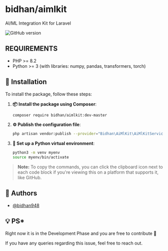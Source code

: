 # bidhan/aimlkit

AI/ML Integration Kit for Laravel

![GitHub version](https://img.shields.io/badge/version-1.0-brightgreen)

## REQUIREMENTS

- PHP >= 8.2
- Python >= 3 (with libraries: numpy, pandas, transformers, torch)

## 🚀 Installation

To install the package, follow these steps:

1. **📦 Install the package using Composer**:

    ```sh
    composer require bidhan/aimlkit:dev-master
    ```

2. **⚙️ Publish the configuration file**:

    ```sh
    php artisan vendor:publish --provider="Bidhan\AiMlKit\AiMlKitServiceProvider" --tag=config
    ```

3. **🐍 Set up a Python virtual environment**:

    ```sh
    python3 -m venv myenv
    source myenv/bin/activate
    ```

> **Note:** To copy the commands, you can click the clipboard icon next to each code block if you're viewing this on a platform that supports it, like GitHub.

## 👤 Authors

- [@bidhan948](https://github.com/bidhan948)

## 💡 PS*
Right now it is in the Development Phase and you are free to contribute 🙂

If you have any queries regarding this issue, feel free to reach out.
